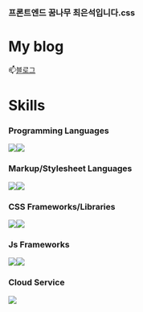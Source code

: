 ### 프론트엔드 꿈나무 최은석입니다.css

<h1>My blog</h1>
📫<a href="https://velog.io/@xnelb013">블로그</a>

<h1>Skills</h1>
<h3>Programming Languages</h3>
<div style="display:flex">
  <img src="https://img.shields.io/badge/javascript-F7DF1E?style=flat&logo=javascript&logoColor=white"/>
  <img src="https://img.shields.io/badge/typescript-3178C6?style=flat&logo=typescript&logoColor=white"/>
</div>

<h3>Markup/Stylesheet Languages</h3>
<div style="display:flex">
  <img src="https://img.shields.io/badge/html5-E34F26?style=flat&logo=html5&logoColor=white"/>
  <img src="https://img.shields.io/badge/css3-1572B6?style=flat&logo=css3&logoColor=white"/>
</div>

<h3>CSS Frameworks/Libraries</h3>
<div style="display:flex">
  <img src="https://img.shields.io/badge/tailwindcss-06B6D4?style=flat&logo=tailwindcss&logoColor=white"/>
  <img src="https://img.shields.io/badge/styledcomponents-DB7093?style=flat&logo=styledcomponents&logoColor=white"/>
</div>

<h3>Js Frameworks</h3>
<div style="display:flex">
  <img src="https://img.shields.io/badge/react-61DAFB?style=flat&logo=react&logoColor=white"/>
  <img src="https://img.shields.io/badge/nextdotjs-000000?style=flat&logo=nextdotjs&logoColor=white"/>
</div>

<h3>Cloud Service</h3>
<div style="display:flex">
  <img src="https://img.shields.io/badge/firebase-FFCA28?style=flat&logo=firebase&logoColor=white"/>
</div>

<!--
**xnelb013/xnelb013** is a ✨ _special_ ✨ repository because its `README.md` (this file) appears on your GitHub profile.

Here are some ideas to get you started:

- 🔭 I’m currently working on ...
- 🌱 I’m currently learning ...
- 👯 I’m looking to collaborate on ...
- 🤔 I’m looking for help with ...
- 💬 Ask me about ...
- 📫 How to reach me: ...
- 😄 Pronouns: ...
- ⚡ Fun fact: ...
-->
